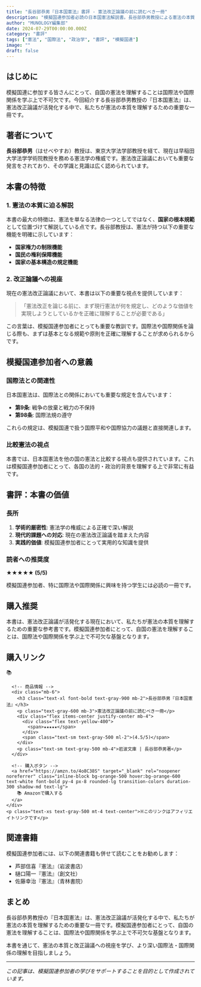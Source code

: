```yaml
---
title: "長谷部恭男『日本国憲法』書評 - 憲法改正論議の前に読むべき一冊"
description: "模擬国連参加者必読の日本国憲法解説書。長谷部恭男教授による憲法の本質と改正論議への視座を提供する書評記事。"
author: "MUNOLOGY編集部"
date: 2024-07-29T00:00:00.000Z
category: "書評"
tags: ["憲法", "国際法", "政治学", "書評", "模擬国連"]
image: ""
draft: false
---
```


## はじめに

模擬国連に参加する皆さんにとって、自国の憲法を理解することは国際法や国際関係を学ぶ上で不可欠です。今回紹介する長谷部恭男教授の『日本国憲法』は、憲法改正論議が活発化する中で、私たちが憲法の本質を理解するための重要な一冊です。

## 著者について

**長谷部恭男**（はせべやすお）教授は、東京大学法学部教授を経て、現在は早稲田大学法学学術院教授を務める憲法学の権威です。憲法改正論議においても重要な発言をされており、その学識と見識は広く認められています。

## 本書の特徴

### 1. 憲法の本質に迫る解説

本書の最大の特徴は、憲法を単なる法律の一つとしてではなく、**国家の根本規範**として位置づけて解説している点です。長谷部教授は、憲法が持つ以下の重要な機能を明確に示しています：

- **国家権力の制限機能**
- **国民の権利保障機能**  
- **国家の基本構造の規定機能**

### 2. 改正論議への視座

現在の憲法改正論議において、本書は以下の重要な視点を提供しています：

> 「憲法改正を論じる前に、まず現行憲法が何を規定し、どのような価値を実現しようとしているかを正確に理解することが必要である」

この言葉は、模擬国連参加者にとっても重要な教訓です。国際法や国際関係を論じる際も、まずは基本となる規範や原則を正確に理解することが求められるからです。

## 模擬国連参加者への意義

### 国際法との関連性

日本国憲法は、国際法との関係においても重要な規定を含んでいます：

- **第9条**: 戦争の放棄と戦力の不保持
- **第98条**: 国際法規の遵守

これらの規定は、模擬国連で扱う国際平和や国際協力の議題と直接関連します。

### 比較憲法の視点

本書では、日本国憲法を他の国の憲法と比較する視点も提供されています。これは模擬国連参加者にとって、各国の法的・政治的背景を理解する上で非常に有益です。

## 書評：本書の価値

### 長所

1. **学術的厳密性**: 憲法学の権威による正確で深い解説
2. **現代的課題への対応**: 現在の憲法改正論議を踏まえた内容
3. **実践的価値**: 模擬国連参加者にとって実用的な知識を提供

### 読者への推奨度

**★★★★★ (5/5)**

模擬国連参加者、特に国際法や国際関係に興味を持つ学生には必読の一冊です。

## 購入推奨

本書は、憲法改正論議が活発化する現在において、私たちが憲法の本質を理解するための重要な参考書です。模擬国連参加者にとって、自国の憲法を理解することは、国際法や国際関係を学ぶ上で不可欠な基盤となります。

## 購入リンク

<div class="amazon-affiliate-link my-8">
  <div class="bg-gradient-to-r from-blue-50 to-indigo-50 rounded-lg shadow-lg p-6 border border-blue-200">
    <div class="text-center">
      <!-- アイコン -->
      <div class="flex justify-center mb-4">
        <div class="w-16 h-16 bg-blue-100 rounded-full flex items-center justify-center">
          <span class="text-2xl">📚</span>
        </div>
      </div>
      
      <!-- 商品情報 -->
      <div class="mb-6">
        <h3 class="text-xl font-bold text-gray-900 mb-2">長谷部恭男『日本国憲法』</h3>
        <p class="text-gray-600 mb-3">憲法改正論議の前に読むべき一冊</p>
        <div class="flex items-center justify-center mb-4">
          <div class="flex text-yellow-400">
            <span>★★★★★</span>
          </div>
          <span class="text-sm text-gray-500 ml-2">(4.5/5)</span>
        </div>
        <p class="text-sm text-gray-500 mb-4">岩波文庫 | 長谷部恭男著</p>
      </div>
      
      <!-- 購入ボタン -->
      <a href="https://amzn.to/4o8C38S" target="_blank" rel="noopener noreferrer" class="inline-block bg-orange-500 hover:bg-orange-600 text-white font-bold py-4 px-8 rounded-lg transition-colors duration-300 shadow-md text-lg">
        📚 Amazonで購入する
      </a>
    </div>
    <p class="text-xs text-gray-500 mt-4 text-center">※このリンクはアフィリエイトリンクです</p>
  </div>
</div>

## 関連書籍

模擬国連参加者には、以下の関連書籍も併せて読むことをお勧めします：

- 芦部信喜『憲法』（岩波書店）
- 樋口陽一『憲法』（創文社）
- 佐藤幸治『憲法』（青林書院）

## まとめ

長谷部恭男教授の『日本国憲法』は、憲法改正論議が活発化する中で、私たちが憲法の本質を理解するための重要な一冊です。模擬国連参加者にとって、自国の憲法を理解することは、国際法や国際関係を学ぶ上で不可欠な基盤となります。

本書を通じて、憲法の本質と改正論議への視座を学び、より深い国際法・国際関係の理解を目指しましょう。

---

*この記事は、模擬国連参加者の学びをサポートすることを目的として作成されています。* 